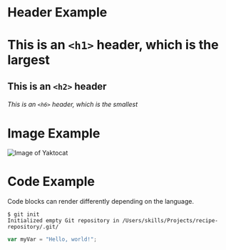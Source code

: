 # Header Example

# This is an `<h1>` header, which is the largest

## This is an `<h2>` header

###### This is an `<h6>` header, which is the smallest

# Image Example

![Image of Yaktocat](https://octodex.github.com/images/yaktocat.png)

# Code Example

Code blocks can render differently depending on the language.

```
$ git init
Initialized empty Git repository in /Users/skills/Projects/recipe-repository/.git/
```

``` javascript
var myVar = "Hello, world!";
```
